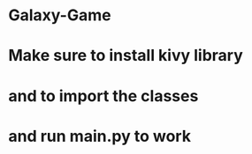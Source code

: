 # Galaxy-Game
# Make sure to install kivy library
# and to import the classes 
# and run main.py to work
